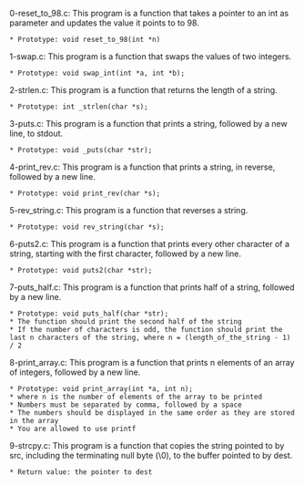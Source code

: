 0-reset_to_98.c: This program is a function that takes a pointer to an int as parameter and updates the value it points to to 98.

	* Prototype: void reset_to_98(int *n)

1-swap.c: This program is a function that swaps the values of two integers.

	* Prototype: void swap_int(int *a, int *b);

2-strlen.c: This program is a function that returns the length of a string.

	* Prototype: int _strlen(char *s);

3-puts.c: This program is a function that prints a string, followed by a new line, to stdout.

	* Prototype: void _puts(char *str);

4-print_rev.c: This program is a function that prints a string, in reverse, followed by a new line.

	* Prototype: void print_rev(char *s);

5-rev_string.c: This program is a function that reverses a string.

	* Prototype: void rev_string(char *s);

6-puts2.c: This program is a function that prints every other character of a string, starting with the first character, followed by a new line.

	* Prototype: void puts2(char *str);

7-puts_half.c: This program is a function that prints half of a string, followed by a new line.

	* Prototype: void puts_half(char *str);
	* The function should print the second half of the string
	* If the number of characters is odd, the function should print the last n characters of the string, where n = (length_of_the_string - 1) / 2

8-print_array.c: This program is a function that prints n elements of an array of integers, followed by a new line.

	* Prototype: void print_array(int *a, int n);
	* where n is the number of elements of the array to be printed
	* Numbers must be separated by comma, followed by a space
	* The numbers should be displayed in the same order as they are stored in the array
	* You are allowed to use printf

9-strcpy.c: This program is a function that copies the string pointed to by src, including the terminating null byte (\0), to the buffer pointed to by dest.

	* Return value: the pointer to dest
